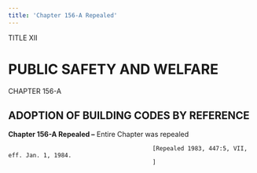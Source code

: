 ```yaml
---
title: 'Chapter 156-A Repealed'
---
```


TITLE XII
                                             
PUBLIC SAFETY AND WELFARE
=========================

CHAPTER 156-A
                                             
ADOPTION OF BUILDING CODES BY REFERENCE
---------------------------------------

**Chapter 156-A Repealed –** Entire Chapter was repealed


                                             [Repealed 1983, 447:5, VII, eff. Jan. 1, 1984.
                                             ]
